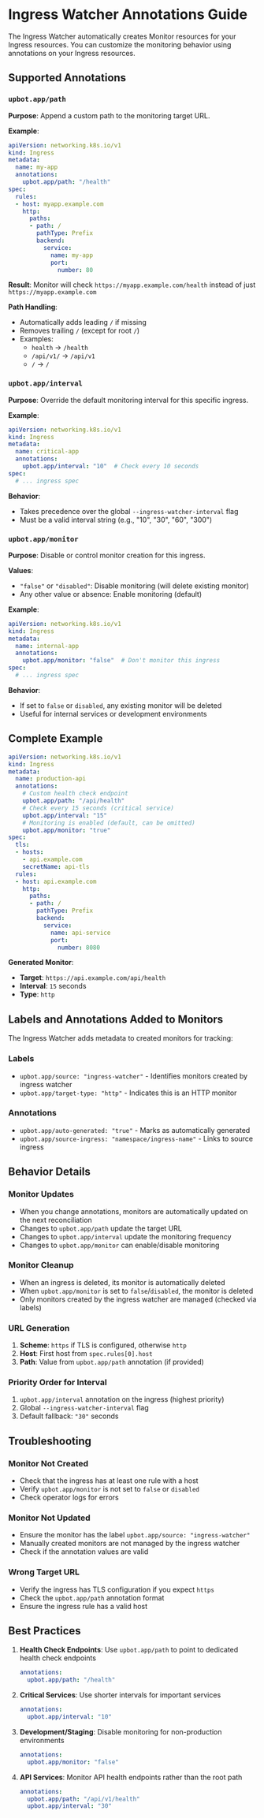 # Ingress Watcher Annotations Guide

The Ingress Watcher automatically creates Monitor resources for your Ingress resources. You can customize the monitoring behavior using annotations on your Ingress resources.

## Supported Annotations

### `upbot.app/path`

**Purpose**: Append a custom path to the monitoring target URL.

**Example**:
```yaml
apiVersion: networking.k8s.io/v1
kind: Ingress
metadata:
  name: my-app
  annotations:
    upbot.app/path: "/health"
spec:
  rules:
  - host: myapp.example.com
    http:
      paths:
      - path: /
        pathType: Prefix
        backend:
          service:
            name: my-app
            port:
              number: 80
```

**Result**: Monitor will check `https://myapp.example.com/health` instead of just `https://myapp.example.com`

**Path Handling**:
- Automatically adds leading `/` if missing
- Removes trailing `/` (except for root `/`)
- Examples:
  - `health` → `/health`
  - `/api/v1/` → `/api/v1`
  - `/` → `/`

### `upbot.app/interval`

**Purpose**: Override the default monitoring interval for this specific ingress.

**Example**:
```yaml
apiVersion: networking.k8s.io/v1
kind: Ingress
metadata:
  name: critical-app
  annotations:
    upbot.app/interval: "10"  # Check every 10 seconds
spec:
  # ... ingress spec
```

**Behavior**:
- Takes precedence over the global `--ingress-watcher-interval` flag
- Must be a valid interval string (e.g., "10", "30", "60", "300")

### `upbot.app/monitor`

**Purpose**: Disable or control monitor creation for this ingress.

**Values**:
- `"false"` or `"disabled"`: Disable monitoring (will delete existing monitor)
- Any other value or absence: Enable monitoring (default)

**Example**:
```yaml
apiVersion: networking.k8s.io/v1
kind: Ingress
metadata:
  name: internal-app
  annotations:
    upbot.app/monitor: "false"  # Don't monitor this ingress
spec:
  # ... ingress spec
```

**Behavior**:
- If set to `false` or `disabled`, any existing monitor will be deleted
- Useful for internal services or development environments

## Complete Example

```yaml
apiVersion: networking.k8s.io/v1
kind: Ingress
metadata:
  name: production-api
  annotations:
    # Custom health check endpoint
    upbot.app/path: "/api/health"
    # Check every 15 seconds (critical service)
    upbot.app/interval: "15"
    # Monitoring is enabled (default, can be omitted)
    upbot.app/monitor: "true"
spec:
  tls:
  - hosts:
    - api.example.com
    secretName: api-tls
  rules:
  - host: api.example.com
    http:
      paths:
      - path: /
        pathType: Prefix
        backend:
          service:
            name: api-service
            port:
              number: 8080
```

**Generated Monitor**:
- **Target**: `https://api.example.com/api/health`
- **Interval**: `15` seconds
- **Type**: `http`

## Labels and Annotations Added to Monitors

The Ingress Watcher adds metadata to created monitors for tracking:

### Labels
- `upbot.app/source: "ingress-watcher"` - Identifies monitors created by ingress watcher
- `upbot.app/target-type: "http"` - Indicates this is an HTTP monitor

### Annotations
- `upbot.app/auto-generated: "true"` - Marks as automatically generated
- `upbot.app/source-ingress: "namespace/ingress-name"` - Links to source ingress

## Behavior Details

### Monitor Updates
- When you change annotations, monitors are automatically updated on the next reconciliation
- Changes to `upbot.app/path` update the target URL
- Changes to `upbot.app/interval` update the monitoring frequency
- Changes to `upbot.app/monitor` can enable/disable monitoring

### Monitor Cleanup
- When an ingress is deleted, its monitor is automatically deleted
- When `upbot.app/monitor` is set to `false`/`disabled`, the monitor is deleted
- Only monitors created by the ingress watcher are managed (checked via labels)

### URL Generation
1. **Scheme**: `https` if TLS is configured, otherwise `http`
2. **Host**: First host from `spec.rules[0].host`
3. **Path**: Value from `upbot.app/path` annotation (if provided)

### Priority Order for Interval
1. `upbot.app/interval` annotation on the ingress (highest priority)
2. Global `--ingress-watcher-interval` flag
3. Default fallback: `"30"` seconds

## Troubleshooting

### Monitor Not Created
- Check that the ingress has at least one rule with a host
- Verify `upbot.app/monitor` is not set to `false` or `disabled`
- Check operator logs for errors

### Monitor Not Updated
- Ensure the monitor has the label `upbot.app/source: "ingress-watcher"`
- Manually created monitors are not managed by the ingress watcher
- Check if the annotation values are valid

### Wrong Target URL
- Verify the ingress has TLS configuration if you expect `https`
- Check the `upbot.app/path` annotation format
- Ensure the ingress rule has a valid host

## Best Practices

1. **Health Check Endpoints**: Use `upbot.app/path` to point to dedicated health check endpoints
   ```yaml
   annotations:
     upbot.app/path: "/health"
   ```

2. **Critical Services**: Use shorter intervals for important services
   ```yaml
   annotations:
     upbot.app/interval: "10"
   ```

3. **Development/Staging**: Disable monitoring for non-production environments
   ```yaml
   annotations:
     upbot.app/monitor: "false"
   ```

4. **API Services**: Monitor API health endpoints rather than the root path
   ```yaml
   annotations:
     upbot.app/path: "/api/v1/health"
     upbot.app/interval: "30"
   ```